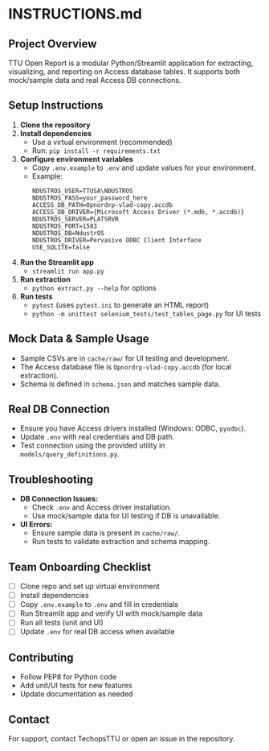 # INSTRUCTIONS.md

## Project Overview
TTU Open Report is a modular Python/Streamlit application for extracting, visualizing, and reporting on Access database tables. It supports both mock/sample data and real Access DB connections.

## Setup Instructions
1. **Clone the repository**
2. **Install dependencies**
   - Use a virtual environment (recommended)
   - Run: `pip install -r requirements.txt`
3. **Configure environment variables**
   - Copy `.env.example` to `.env` and update values for your environment.
   - Example:
     ```
     NDUSTROS_USER=TTUSA\NDUSTROS
     NDUSTROS_PASS=your_password_here
     ACCESS_DB_PATH=Opnordrp-vlad-copy.accdb
     ACCESS_DB_DRIVER={Microsoft Access Driver (*.mdb, *.accdb)}
     NDUSTROS_SERVER=PLATSRVR
     NDUSTROS_PORT=1583
     NDUSTROS_DB=NdustrOS
     NDUSTROS_DRIVER=Pervasive ODBC Client Interface
     USE_SQLITE=false
     ```
4. **Run the Streamlit app**
   - `streamlit run app.py`
5. **Run extraction**
   - `python extract.py --help` for options
6. **Run tests**
   - `pytest` (uses `pytest.ini` to generate an HTML report)
   - `python -m unittest selenium_tests/test_tables_page.py` for UI tests

## Mock Data & Sample Usage
- Sample CSVs are in `cache/raw/` for UI testing and development.
- The Access database file is `Opnordrp-vlad-copy.accdb` (for local extraction).
- Schema is defined in `schema.json` and matches sample data.

## Real DB Connection
- Ensure you have Access drivers installed (Windows: ODBC, `pyodbc`).
- Update `.env` with real credentials and DB path.
- Test connection using the provided utility in `models/query_definitions.py`.

## Troubleshooting
- **DB Connection Issues:**
  - Check `.env` and Access driver installation.
  - Use mock/sample data for UI testing if DB is unavailable.
- **UI Errors:**
  - Ensure sample data is present in `cache/raw/`.
  - Run tests to validate extraction and schema mapping.

## Team Onboarding Checklist
- [ ] Clone repo and set up virtual environment
- [ ] Install dependencies
- [ ] Copy `.env.example` to `.env` and fill in credentials
- [ ] Run Streamlit app and verify UI with mock/sample data
- [ ] Run all tests (unit and UI)
- [ ] Update `.env` for real DB access when available

## Contributing
- Follow PEP8 for Python code
- Add unit/UI tests for new features
- Update documentation as needed

## Contact
For support, contact TechopsTTU or open an issue in the repository.
